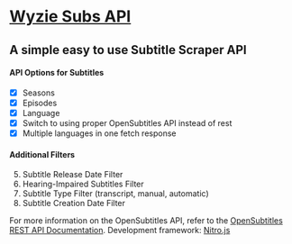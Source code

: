 # [Wyzie Subs API](https://subs.wyzie.ru) 

## A simple easy to use Subtitle Scraper API 

#### API Options for Subtitles
- [x] Seasons
- [x] Episodes
- [x] Language
- [x] Switch to using proper OpenSubtitles API instead of rest
- [x] Multiple languages in one fetch response

#### Additional Filters
5. Subtitle Release Date Filter
8. Hearing-Impaired Subtitles Filter
11. Subtitle Type Filter (transcript, manual, automatic)
17. Subtitle Creation Date Filter

For more information on the OpenSubtitles API, refer to the [OpenSubtitles REST API Documentation](https://opensubtitles.stoplight.io/docs/opensubtitles-api/e3750fd63a100-getting-star).
Development framework: [Nitro.js](https://nitro.unjs.io)